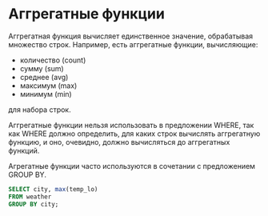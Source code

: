 # Аггрегатные функции

Аггрегатная функция вычисляет единственное значение, обрабатывая множество строк. Например, есть аггрегатные функции, вычисляющие:

* количество (count)
* сумму (sum)
* среднее (avg)
* максимум (max)
* минимум (min)

для набора строк.

Аггрегатные функции нельзя использовать в предложении WHERE, так как WHERE должно определить, для каких строк вычислять аггрегатную функцию, и оно, очевидно, должно вычисляться до аггрегатных функций.

Агрегатные функции часто используются в сочетании с предложением GROUP BY.

```sql
SELECT city, max(temp_lo)
FROM weather
GROUP BY city;
```

